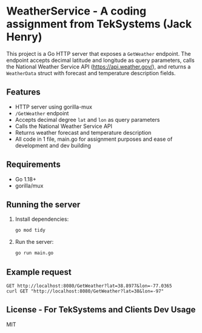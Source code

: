 # WeatherService - A coding assignment from TekSystems (Jack Henry)

This project is a Go HTTP server that exposes a `GetWeather` endpoint. The endpoint accepts decimal latitude and longitude as query parameters, calls the National Weather Service API (https://api.weather.gov/), and returns a `WeatherData` struct with forecast and temperature description fields.

## Features
- HTTP server using gorilla-mux
- `/GetWeather` endpoint
- Accepts decimal degree `lat` and `lon` as query parameters
- Calls the National Weather Service API
- Returns weather forecast and temperature description
- All code in 1 file, main.go for assignment purposes and ease of development and dev building

## Requirements
- Go 1.18+
- gorilla/mux

## Running the server
1. Install dependencies:
   ```sh
   go mod tidy
   ```
2. Run the server:
   ```sh
   go run main.go
   ```

## Example request
```
GET http://localhost:8080/GetWeather?lat=38.8977&lon=-77.0365
curl GET "http://localhost:8080/GetWeather?lat=38&lon=-97"
```

## License - For TekSystems and Clients Dev Usage
MIT

